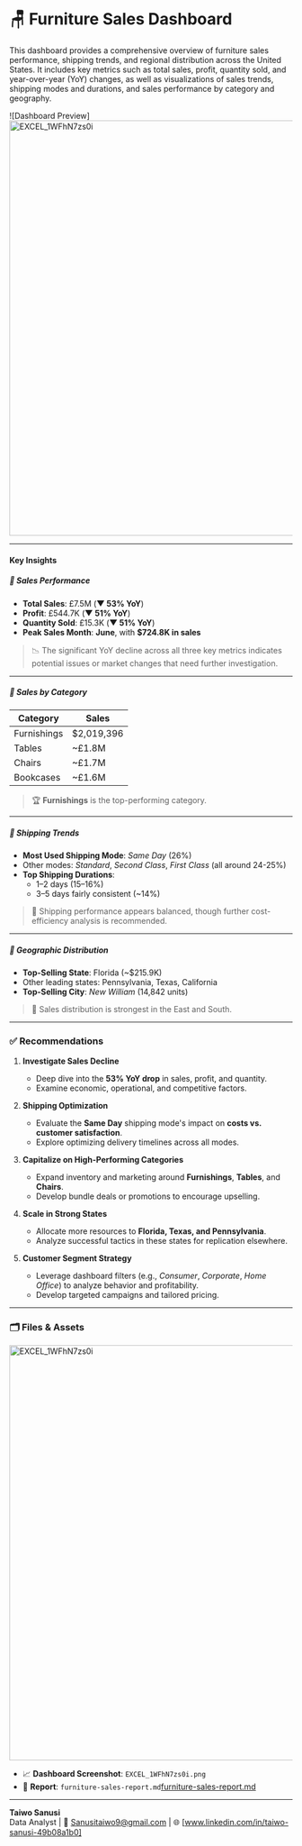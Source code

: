 
# 🪑 Furniture Sales Dashboard

This dashboard provides a comprehensive overview of furniture sales performance, shipping trends, and regional distribution across the United States. It includes key metrics such as total sales, profit, quantity sold, and year-over-year (YoY) changes, as well as visualizations of sales trends, shipping modes and durations, and sales performance by category and geography.

![Dashboard Preview]<img width="737" alt="EXCEL_1WFhN7zs0i" src="https://github.com/user-attachments/assets/4647fd6e-6684-4c4d-9d71-43cd9cb3c754" />

---


#### **Key Insights**

##### 🔹 Sales Performance

* **Total Sales**: £7.5M (**▼ 53% YoY**)
* **Profit**: £544.7K (**▼ 51% YoY**)
* **Quantity Sold**: £15.3K (**▼ 51% YoY**)
* **Peak Sales Month**: **June**, with **\$724.8K in sales**

> 📉 The significant YoY decline across all three key metrics indicates potential issues or market changes that need further investigation.

---

##### 🔹 Sales by Category

| Category    | Sales       |
| ----------- | ----------- |
| Furnishings | \$2,019,396 |
| Tables      | \~£1.8M     |
| Chairs      | \~£1.7M     |
| Bookcases   | \~£1.6M     |

> 🏆 **Furnishings** is the top-performing category.

---

##### 🔹 Shipping Trends

* **Most Used Shipping Mode**: *Same Day* (26%)
* Other modes: *Standard*, *Second Class*, *First Class* (all around 24-25%)
* **Top Shipping Durations**:
  * 1–2 days (15–16%)
  * 3–5 days fairly consistent (\~14%)

> 🚚 Shipping performance appears balanced, though further cost-efficiency analysis is recommended.

---

##### 🔹 Geographic Distribution

* **Top-Selling State**: Florida (\~\$215.9K)
* Other leading states: Pennsylvania, Texas, California
* **Top-Selling City**: *New William* (14,842 units)

> 📍 Sales distribution is strongest in the East and South.

---

### ✅ **Recommendations**

1. **Investigate Sales Decline**
   * Deep dive into the **53% YoY drop** in sales, profit, and quantity.
   * Examine economic, operational, and competitive factors.

2. **Shipping Optimization**
   * Evaluate the **Same Day** shipping mode's impact on **costs vs. customer satisfaction**.
   * Explore optimizing delivery timelines across all modes.

3. **Capitalize on High-Performing Categories**
   * Expand inventory and marketing around **Furnishings**, **Tables**, and **Chairs**.
   * Develop bundle deals or promotions to encourage upselling.

4. **Scale in Strong States**
   * Allocate more resources to **Florida, Texas, and Pennsylvania**.
   * Analyze successful tactics in these states for replication elsewhere.

5. **Customer Segment Strategy**
   * Leverage dashboard filters (e.g., *Consumer*, *Corporate*, *Home Office*) to analyze behavior and profitability.
   * Develop targeted campaigns and tailored pricing.

---

### 🗂️ Files & Assets
<img width="737" alt="EXCEL_1WFhN7zs0i" src="https://github.com/user-attachments/assets/39985a35-0668-4ec6-9ee4-6789be4cfe87" />

* 📈 **Dashboard Screenshot**: `EXCEL_1WFhN7zs0i.png`
* 📄 **Report**: `furniture-sales-report.md`[furniture-sales-report.md](https://github.com/user-attachments/files/20777072/furniture-sales-report.md)

---

**Taiwo Sanusi**  
Data Analyst | 📧 Sanusitaiwo9@gmail.com | 🌐 [www.linkedin.com/in/taiwo-sanusi-49b08a1b0]



